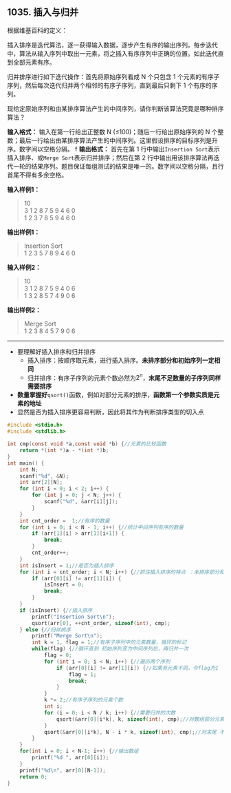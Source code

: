 ﻿## 1035. 插入与归并
根据维基百科的定义：

插入排序是迭代算法，逐一获得输入数据，逐步产生有序的输出序列。每步迭代中，算法从输入序列中取出一元素，将之插入有序序列中正确的位置。如此迭代直到全部元素有序。

归并排序进行如下迭代操作：首先将原始序列看成 N 个只包含 1 个元素的有序子序列，然后每次迭代归并两个相邻的有序子序列，直到最后只剩下 1 个有序的序列。

现给定原始序列和由某排序算法产生的中间序列，请你判断该算法究竟是哪种排序算法？

**输入格式：**
输入在第一行给出正整数 N (≤100)；随后一行给出原始序列的 N 个整数；最后一行给出由某排序算法产生的中间序列。这里假设排序的目标序列是升序。数字间以空格分隔。
f
**输出格式：**
首先在第 1 行中输出`Insertion Sort`表示插入排序、或`Merge Sort`表示归并排序；然后在第 2 行中输出用该排序算法再迭代一轮的结果序列。题目保证每组测试的结果是唯一的。数字间以空格分隔，且行首尾不得有多余空格。

**输入样例1：**
>10  
3 1 2 8 7 5 9 4 6 0  
1 2 3 7 8 5 9 4 6 0  

**输出样例1：**
>Insertion Sort  
1 2 3 5 7 8 9 4 6 0  

**输入样例2：**
>10  
3 1 2 8 7 5 9 4 0 6  
1 3 2 8 5 7 4 9 0 6  

**输出样例2：**
>Merge Sort  
1 2 3 8 4 5 7 9 0 6  

---
- 要理解好插入排序和归并排序
	- 插入排序：按顺序取元素，进行插入排序。**未排序部分和初始序列一定相同**
	- 归并排序：有序子序列的元素个数必然为$2^n$，**末尾不足数量的子序列同样需要排序**
- **数量掌握好**`qsort()`函数，例如对部分元素的排序，**函数第一个参数实质是元素的地址**
- 显然是否为插入排序更容易判断，因此将其作为判断排序类型的切入点
	


```c
#include <stdio.h>
#include <stdlib.h>

int cmp(const void *a,const void *b) {//元素的比较函数 
	return *(int *)a - *(int *)b;
}
int main() {
	int N;
	scanf("%d", &N);
	int arr[2][N];
	for (int i = 0; i < 2; i++) {
		for (int j = 0; j < N; j++) {
			scanf("%d", &arr[i][j]);
		}
	}
	int cnt_order =  1;//有序的数量
	for (int i = 0; i < N - 1; i++) {//统计中间序列有序的数量 
		if (arr[1][i] > arr[1][i+1]) {
			break;
		}
		cnt_order++;
	} 
	int isInsert = 1;//是否为插入排序 
	for (int i = cnt_order; i < N; i++) {//抓住插入排序的特点 ：未排序部分和初始序列一定相同！
		if (arr[0][i] != arr[1][i]) {
			isInsert = 0;
			break;
		} 
	} 
	if (isInsert) {//插入排序 
		printf("Insertion Sort\n");
		qsort(arr[0], ++cnt_order, sizeof(int), cmp); 
	} else {//归并排序 
		printf("Merge Sort\n");
		int k = 1, flag = 1;//有序子序列中的元素数量，循环的标记 
        while(flag) {//循环直到 初始序列变为中间序列后，再归并一次 
            flag = 0;
            for (int i = 0; i < N; i++) {//遍历两个序列 
                if (arr[0][i] != arr[1][i]) {//如果有元素不同，令flag为1 
                    flag = 1;
                    break; 
                }
            }
            k *= 2;//有序子序列的元素个数 
            int i;
            for (i = 0; i < N / k; i++) {//需要归并的次数 
				qsort(&arr[0][i*k], k, sizeof(int), cmp);//对数组部分元素 归并排序 
			} 
            qsort(&arr[0][i*k], N - i * k, sizeof(int), cmp);//对末尾 不足有序子序列数量的元素排序 
        }
	}
	for(int i = 0; i < N-1; i++) {//输出数组 
		printf("%d ", arr[0][i]);
	}
	printf("%d\n", arr[0][N-1]);
	return 0;
}
```